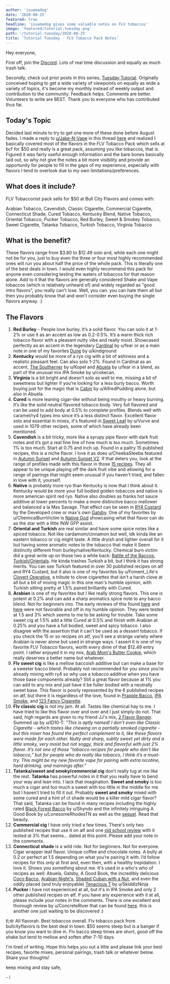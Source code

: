 ```yaml
---
author: 'isuamadog'
date: '2020-08-25'
featured: true
headline: 'isuamadog gives some valuable notes on FLV tobaccos'
image: 'featured/tutorial-tuesday.png'
path: '/tutorial-tuesday/2020-08-25'
title: 'Tutorial Tuesday - FLV Tobacco Pack Notes'
---
```


Hey everyone,

First off, join the [Discord](http://link.diyejuice.org/discord). Lots of real time discussion and equally as much trash talk.

Secondly, check out prior posts in this series, [Tuesday Tutorial](https://link.diyejuice.org/tuesday). Originally conceived hoping to get a wide variety of viewpoints on equally as wide a variety of topics, it's become my monthly instead of weekly output and contribution to the community. Feedback helps. Comments are better. Volunteers to write are BEST. Thank you to everyone who has contributed thus far.

## Today's Topic

Decided last minute to try to get one more of these done before August fades. I made a reply to [u/Jake-N-Vape](https://www.reddit.com/user/Jake-N-Vape/) in this thread [here](https://www.reddit.com/r/DIY_eJuice/comments/ibw264/favorite_tobacco_flavorings/) and realized I basically covered most of the flavors in the FLV Tobacco Pack which sells at bcf for \$50 and really is a great pack, assuming you like tobaccos, that is. Figured it was fairly useful enough information and the bare bones basically laid out, so why not give the notes a bit more visibility and provide an opportunity for people to fill in the gaps of my experience, especially with flavors I tend to overlook due to my own limitations/preferences.

## What does it include?

FLV Tobacconist pack sells for \$50 at Bull City Flavors and comes with:

Arabian Tobacco, Cavendish, Classic Cigarette, Commercial Cigarette, Connecticut Shade, Cured Tobacco, Kentucky Blend, Native Tobacco, Oriental Tobacco, Pucker Tobacco, Red Burley, Sweet & Smokey Tobacco, Sweet Cigarette, Tatanka Tobacco, Turkish Tobacco, Virginia Tobacco

## What is the benefit?

These flavors range from \$3.80 to \$12.49 solo and, while each one might not be for you, just to buy even the three or four most highly recommended ones will run you about half the price of the whole pack. This is literally one of the best deals in town. I would even highly recommend this pack for anyone even considering testing the waters of tobaccos for that reason alone. Add to it that the flavors are generally considered Shake and Vape tobaccos (which is relatively unheard of) and widely regarded as "good intro flavors", you really can't lose. Well, you can. you can hate them all but then you probably know that and won't consider even buying the single flavors anyway. :)

## The Flavors

1. **Red Burley** \- People love burley. It’s a solid flavor. You can solo it at 1-2% or use it as an accent as low as 0.2-0.5%. It’s a warm thick rich tobacco flavor with a pleasant nutty vibe and really moist. Showcased perfectly as an accent in the legendary [Cardinal](https://alltheflavors.com/recipes/24962#cardinal_by_fear) by u/fear or as a main note in one of my favorites [Dune](https://alltheflavors.com/recipes/57961#dune_an_arrakis_remix_by_kindground) by u/kindground
2. **Kentucky** would be more of a ryo cig with a bit of ashiness and a realistic pleasant feel. Can also solo 1-2%. Found in Cardinal as an accent, [The Southerner](https://alltheflavors.com/recipes/58127#southerner_by_kopel) by u/Kopel and [Abuela](https://alltheflavors.com/recipes/47894#abuela_by_fear) by u/fear in a blend, as part of the unusual mix IPA Smoke by u/cokecan.
3. **Virginia** is a bit bright and doesn’t solo as well to me, missing a bit of sweetness but lighter if you’re looking for a less burly bacco. Worth buying just for the magic that is [Cabin](https://alltheflavors.com/recipes/123685#cabin_by_alfredpudding) by u/AlfredPudding alone, but also in Abuela.
4. **Cured** is more leaning cigar-like without being mouthy or heavy burning. It’s like the solid neutral flavored tobacco body. Very full flavored and can be used to add body at 0.5% to complete profiles. Blends well with caramel/ry4 types imo since it’s a less distinct flavor. Excellent flavor solo and essential in mixes, it's featured in [Sweet Leaf](https://alltheflavors.com/recipes/4672#sweet_leaf_by_vurve) by u/Vurve and used in 1079 other recipes, some of which have already been mentioned.
5. **Cavendish** is a bit tricky, more like a syrupy pipe flavor with dark fruit notes and it’s got a real fine line of how much is too much. Sometimes 1% is too much. Start at 0.75 and inch up. Found in a paltry 15 published recipes, this is a niche flavor. I love it as does u/CheebaSteeba featured in [Autumn Sunset](https://alltheflavors.com/recipes/15900#autumn_sunset_by_cheebasteeba) and [Autumn Sunset V2](https://alltheflavors.com/recipes/45250#autumn_sunset_v2_by_cheebasteeba). If that deters you, look at the range of profiles made with this flavor in those [15 recipes](https://alltheflavors.com/flavors/flavorah-cavendish). They all appear to be unique playing off the dark fruit vibe and allowing for a range of pairings that might seem unusual if you haven't tried, and fallen in love with it, yourself.
6. **Native** is probably more ryo than Kentucky is now that I think about it. Kentucky would be more your full bodied golden tobaccos and native is more american spirit red ryo. Native also doubles as franks hot sauce additive at lower percents to make a more distinctive bacco mellower and balanced a la Max Savage. That effect can be seen in [RY4 Custard](https://alltheflavors.com/recipes/134966#ry4_custard_developed_by_developed) by the Developed crew or max's own [Gatsby](https://alltheflavors.com/recipes/100160#gatsby_by_maxsavage). One of my favorites by u/ChemicalBurnVictim is [Native God](https://alltheflavors.com/recipes/54209#native_god_by_chemicalburnvictim) showcasing what that flavor can do as the star with a little INW GFP assist.
7. **Oriental and Turkish** are real similar and have some spice notes like a spiced tobacco. Not like cardamom/cinnamon but well, idk kinda like an eastern tobacco or cig might taste. A little dryish and lighter overall for it but having some aromatic notes to the tobacco that make it Seem distinctly different from burley/native/Kentucky. Chemical burn victim did a great write up on those two a while back: [Battle of the Baccos: Turkish/Orientals](https://www.reddit.com/r/DIY_eJuice/comments/8rfkjf/battle_of_the_baccos_turkishorientals/?utm_source=share&utm_medium=web2x&context=3). He kinda trashes Turkish a bit, but I think it has strong merits. You can see Turkish featured in over 30 published recipes on atf and RY4 Custard, but it also is one of my favorites by u/Foment_Life's [Clovert Operative](https://alltheflavors.com/recipes/164117#clovert_operative_by_foment_life), a tribute to clove cigarettes that isn't a harsh clove at all but a bit of mixing magic in this one man's humble opinion, with Turkish sitting pretty at 1.5% paired brilliantly with Cured.
8. **Arabian** is one of my favorites but I like really strong flavors. This one is potent at 0.2% and can add a sharp aromatics spice note to any bacco blend. Not for beginners imo. The early reviews of this found [here](https://www.reddit.com/r/DIY_eJuice/comments/6mic58/flv_arabian_tobacco/) and [here](https://www.reddit.com/r/DIY_eJuice/comments/6mic58/flv_arabian_tobacco/) were not favorable and off in my humble opinion. They were tested at 1.5 and 3% which seems to me to be asking for trouble. Take some sweet cig at 1.5% add a little Cured at 0.5% and finish with Arabian at 0.25% and you have a full bodied, sweet and spicy tobacco. I also disagree with the assertion that it can't be used as a dessert tobacco. If you check the 15 or so recipes on atf, you'll see a strange variety where Arabian is never alone but used in strange ways. I assert it is one of my favorite FLV Tobacco flavors, worth every dime of that \$12.49 entry point. I rather enjoyed it in my mix, [Arab Mom's Butter Cookie](https://alltheflavors.com/recipes/197505#arab_mom_s_butter_cookie_by_nowar), which really deserves a better name but whatever.
9. **Flv sweet cig** is like a mellow baccoish additive but can make a base for a sweeter bacco blend. Probably not recommended for you since you’re already mixing with ry4 so why use a tobacco additive when you have those base components already? Still a great flavor because at 1% you can add to any mix and just have it be fuller bodied with a neutrally sweet base. This flavor is poorly represented by the 6 published recipes on atf, but there it is regardless of the love, found in [Prapple Bacco](https://alltheflavors.com/recipes/48111#prapple_baco_by_fear), [IPA Smoke](https://alltheflavors.com/recipes/98302#ipa_smoke_by_matthewkocanda), and [123 Fancy Cigarette](https://alltheflavors.com/recipes/80997#1_2_3_fancy_cigarette_by_chemicalburnvictim).
10. **Flv classic cig** is not my jam. At all. Tastes like chemical hay to me. I have tried to like this flavor over and over and I just simply do not. That said, high regards are given to my friend JJ's mix, [2 Flavor Banger](https://alltheflavors.com/recipes/90634#2_flavor_banger_by_jj1977). Summed up by u/ID10-T: _"This is aptly named! I don’t even like Classic Cigarette - which tastes like chewing on a partially smoked cigarette - but this mixer has found the perfect complement to it, like these flavors were made for each other. Nutty and sharp, subtly sweet yet dirty and a little smoky, very moist but not soggy, thick and flavorful with just 2% flavor. It’s not one of those “tobacco recipes for people who don’t like tobacco,” but for people who do really like tobacco, I think it’s a must-try. This might be my new favorite vape for pairing with extra nicotine, hard drinking, and mornings after."_
11. **Tatanka/sweet and smoky/commercial cig** don’t really tug at me like the rest. **Tatanka** has powerful notes in it that you really have to bend your way and lean into. I lack that imagination. **Sweet and smoky** is too much a cigar and too much a sweet with too little in the middle for me but I haven’t tried to fill it out. Probably **sweet and smoky** mixed with some cured and a hint of ct shade would be a killer mild cigar flavor? That said, Tatanka can be found in many recipes including the highly rated [Black Forest Bacco](https://alltheflavors.com/recipes/87014#black_forest_bacco_by_shyndo) by u/Shyndo and the infinitely intriguing A Good Book by u/LonesomeRhodesTN as well as the [sequel](https://alltheflavors.com/recipes/54384). Read that beauty.
12. **Commercial cig** I have only tried a few times. There's only two published recipes that use it on atf and one [old school review](https://www.reddit.com/r/DIY_eJuice/comments/5uvgb7/flv_commercial_cigarette/) with it tested at 3% that seems... dated at this point. Please add your note in the comments.
13. **Connecticut shade** is a wild ride. Not for beginners. Not for everyone. Cigar wrapper leaf flavor. Unique coffee and chocolate notes. A bully at 0.2 or perfect at 1.5 depending on what you’re pairing it with. I’d follow recipes for this only at first and, even then, with a healthy trepidation. I love it. Shows you something about me. It's used in a who's who of recipes as well: Abuela, Gatsby, A Good Book, the incredibly delicious [Coco Bacco](https://alltheflavors.com/recipes/177643#coco_bacco_by_foment_life), [Arabian Night's](https://alltheflavors.com/recipes/86198#arabian_night_s_by_fear), [Shaded Cuban with a Nut](https://alltheflavors.com/recipes/71750#shaded_cuban_with_a_nut_by_jj1977), and even the oddly placed (and truly enjoyable) [Tenacious T](https://alltheflavors.com/recipes/87595#tenacious_t_live_mixing_02_09_by_skiddlzninja) by u/SkiddlzNinja
14. **Pucker** i have not experienced at all, but it's in IPA Smoke and only 2 other published recipes on atf. If you have any experience with it at all, please include your notes in the comments. There is one excellent and thorough review by u/ConcreteRiver that can be found [here](https://www.reddit.com/r/DIY_eJuice/comments/6ztgqk/flv_pucker/). this is another one just waiting to be discovered :)

tl;dr All flavorah. Best tobaccos overall. Flv tobacco pack from bullcityflavors is the best deal in town. \$50 seems steep but is a banger if you know you want to dive in. Flv bacco steep times are short, good off the shake but tend to mellow and soften after 7-10 days.

I'm tired of writing. Hope this helps you out a little and please link your best recipes, favorite mixes, personal pairings, trash talk or whatever below. Share your thoughts!

keep mixing and stay safe,

\- i
